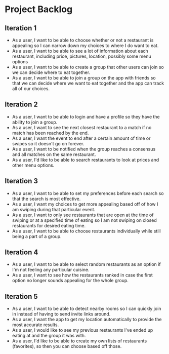 # Project Backlog

## Iteration 1
- As a user, I want to be able to choose whether or not a restaurant is appealing so I can narrow down my
  choices to where I do want to eat.
- As a user, I want to be able to see a lot of information about each restaurant, including price, pictures, location, possibly some menu options
- As a user, I want to be able to create a group that other users can join so we can decide where to eat
  together.
- As a user, I want to be able to join a group on the app with friends so that we can decide where we want to eat together and the app can track all of our choices.

## Iteration 2
- As a user, I want to be able to login and have a profile so they have the ability to join a group.
- As a user, I want to see the next closest restaurant to a match if no match has been reached by the end.
- As a user, I want the event to end after a certain amount of time or swipes so it doesn't go on forever.
- As a user, I want to be notified when the group reaches a consensus and all matches on the same restaurant.
- As a user, I'd like to be able to search restaurants to look at prices and other menu options.

## Iteration 3
- As a user, I want to be able to set my preferences before each search so that the search is most effective.
- As a user, I want my choices to get more appealing based off of how I am swiping during that particular
  event.
- As a user, I want to only see restaurants that are open at the time of swiping or at a specified time of eating so I am not swiping on closed restaurants for desired eating time.
- As a user, I want to be able to choose restaurants individually while still being a part of a group.

## Iteration 4

- As a user, I want to be able to select random restaurants as an option if I'm not feeling any particular
  cuisine.
- As a user, I want to see how the restaurants ranked in case the first option no longer sounds appealing for the whole group.

## Iteration 5
- As a user, I want to be able to detect nearby rooms so I can quickly join in instead of having to send
  invite links around.
- As a user, I want the app to get my location automatically to provide the most accurate results.
- As a user, I would like to see my previous restaurants I've ended up eating at and the group it was with.
- As a user, I'd like to be able to create my own lists of restaurants (favorites), so then you can choose based off those.
